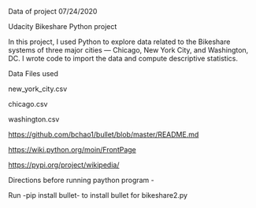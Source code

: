 Data of project 07/24/2020

Udacity Bikeshare Python project

In this project, I used Python to explore data related to the Bikeshare systems of three major cities — Chicago, New York City, and Washington, DC. I wrote code to import the data and compute descriptive statistics.

Data Files used

new_york_city.csv

chicago.csv

washington.csv

https://github.com/bchao1/bullet/blob/master/README.md

https://wiki.python.org/moin/FrontPage

https://pypi.org/project/wikipedia/

Directions before running paython program -

Run -pip install bullet- to install bullet for bikeshare2.py
